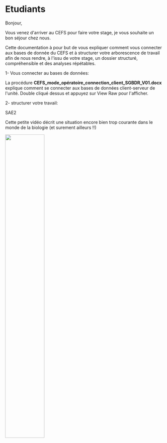 # Etudiants

Bonjour,

Vous venez d'arriver au CEFS pour faire votre stage, je vous souhaite un bon séjour chez nous.

Cette documentation à pour but de vous expliquer comment vous connecter aux bases de donnée du CEFS et à structurer votre arborescence de travail afin de nous rendre, à l'issu de votre stage, un dossier structuré, compréhensible et des analyses répétables.

1- Vous connecter au bases de données:

La procédure **CEFS_mode_opératoire_connection_client_SGBDR_V01.docx** explique comment se connecter aux bases de données client-serveur de l'unité. Double cliqué dessus et appuyez sur View Raw pour l'afficher.

2- structurer votre travail:


SAE2

Cette petite vidéo décrit une situation encore bien trop courante dans le monde de la biologie (et surement ailleurs !!)



[<img src="https://img.youtube.com/vi/66oNv_DJuPc&ab_channel=NYUHealthSciencesLibrary/maxresdefault.jpg" width="50%">](https://www.youtube.com/watch?v=66oNv_DJuPc&ab_channel=NYUHealthSciencesLibrary)

